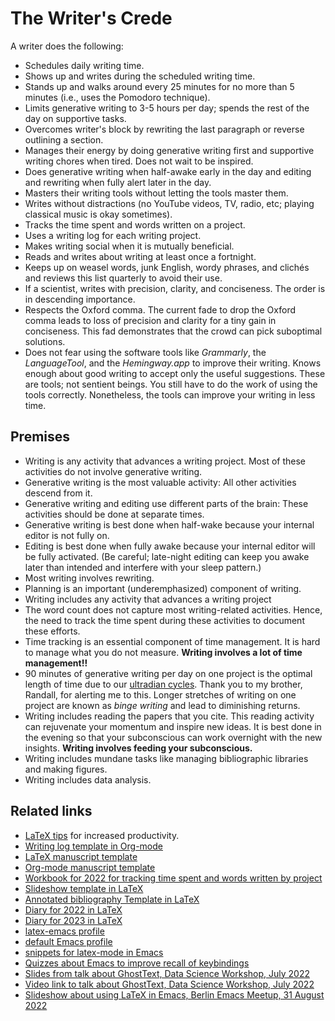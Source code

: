 # The Writer's Crede

A writer does the following:

- Schedules daily writing time.
- Shows up and writes during the scheduled writing time.
- Stands up and walks around every 25 minutes for no more than 5 minutes (i.e., uses the Pomodoro technique).
- Limits generative writing to 3-5 hours per day; spends the rest of the day on supportive tasks.
- Overcomes writer's block by rewriting the last paragraph or reverse outlining a section.
- Manages their energy by doing generative writing first and supportive writing chores when tired. Does not wait to be inspired.
- Does generative writing when half-awake early in the day and editing and rewriting when fully alert later in the day.
- Masters their writing tools without letting the tools master them. 
- Writes without distractions (no YouTube videos, TV, radio, etc; playing classical music is okay sometimes).
- Tracks the time spent and words written on a project. 
- Uses a writing log for each writing project.
- Makes writing social when it is mutually beneficial. 
- Reads and writes about writing at least once a fortnight.
- Keeps up on weasel words, junk English, wordy phrases, and clichés and reviews this list quarterly to avoid their use.
- If a scientist, writes with precision, clarity, and conciseness. The order is in descending importance.
- Respects the Oxford comma. The current fade to drop the Oxford comma leads to loss of precision and clarity for a tiny gain in conciseness. This fad demonstrates that the crowd can pick suboptimal solutions.
- Does not fear using the software tools like *Grammarly*, the *LanguageTool*, and the *Hemingway.app* to improve their writing. Knows enough about good writing to accept only the useful suggestions. These are tools; not sentient beings. You still have to do the work of using the tools correctly. Nonetheless, the tools can improve your writing in less time.

## Premises

- Writing is any activity that advances a writing project. Most of these activities do not involve generative writing.
- Generative writing is the most valuable activity: All other activities descend from it.
- Generative writing and editing use different parts of the brain: These activities should be done at separate times.
- Generative writing is best done when half-wake because your internal editor is not fully on.
- Editing is best done when fully awake because your internal editor will be fully activated. (Be careful; late-night editing can keep you awake later than intended and interfere with your sleep pattern.)
- Most writing involves rewriting.
- Planning is an important (underemphasized) component of writing.
- Writing includes any activity that advances a writing project
- The word count does not capture most writing-related activities. Hence, the need to track the time spent during these activities to document these efforts.
- Time tracking is an essential component of time management. It is hard to manage what you do not measure. **Writing involves a lot of time management!!**
- 90 minutes of generative writing per day on one project is the optimal length of time due to our [ultradian cycles](https://www.youtube.com/watch?v=ezT8kGzYOng). Thank you to my brother, Randall, for alerting me to this. Longer stretches of writing on one project are known as *binge writing* and lead to diminishing returns. 
- Writing includes reading the papers that you cite. This reading activity can rejuvenate your momentum and inspire new ideas. It is best done in the evening so that your subconscious can work overnight with the new insights. **Writing involves feeding your subconscious.**
- Writing includes mundane tasks like managing bibliographic libraries and making figures.
- Writing includes data analysis.

## Related links

- [LaTeX tips](https://github.com/MooersLab/latextips) for increased productivity.
- [Writing log template in Org-mode](https://github.com/MooersLab/writingLogTemplateInOrg)
- [LaTeX manuscript template](https://github.com/MooersLab/manuscriptInLaTeX/edit/main/README.md)
- [Org-mode manuscript template](https://github.com/MooersLab/manuscriptInOrg/edit/main/README.md)
- [Workbook for 2022 for tracking time spent and words written by project](https://github.com/MooersLab/writingProgress2022)
- [Slideshow template in LaTeX](https://github.com/MooersLab/slideshowTemplateLaTeX)
- [Annotated bibliography Template in LaTeX](https://github.com/MooersLab/annotatedBibliography)
- [Diary for 2022 in LaTeX](https://github.com/MooersLab/diary2022inLaTeX)
- [Diary for 2023 in LaTeX](https://github.com/MooersLab/diary2023inLaTeX)
- [latex-emacs profile](https://github.com/MooersLab/latex-emacs)
- [default Emacs profile](https://github.com/MooersLab/configorg)
- [snippets for latex-mode in Emacs](https://github.com/MooersLab/snippet-latex-mode)
- [Quizzes about Emacs to improve recall of keybindings](https://github.com/MooersLab/qemacs)
- [Slides from talk about GhostText, Data Science Workshop, July 2022](https://github.com/MooersLab/DSW22ghosttext)
- [Video link to talk about GhostText, Data Science Workshop, July 2022](https://mediasite.ouhsc.edu/Mediasite/Channel/python/watch/4da0872f028c4255ae12935655e911321d)
- [Slideshow about using LaTeX in Emacs, Berlin Emacs Meetup, 31 August 2022](https://github.com/MooersLab/BerlinEmacsAugust2022)
